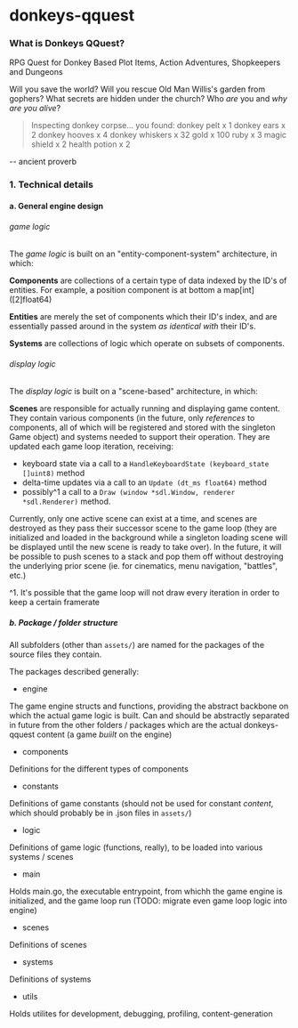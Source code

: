 
donkeys-qquest
===

### What is Donkeys QQuest?

RPG Quest for Donkey Based Plot Items, Action Adventures, Shopkeepers and Dungeons

Will you save the world? Will you rescue Old Man Willis's garden from gophers? What secrets are hidden under the church? Who *are* you and *why are you alive*?

> Inspecting donkey corpse...
>     you found: 
>         donkey pelt x 1
>         donkey ears x 2
>         donkey hooves x 4
>         donkey whiskers x 32
>         gold x 100
>         ruby x 3
>         magic shield x 2
>         health potion x 2

-- ancient proverb



### 1. Technical details

#### a. General engine design

###### game logic

The *game logic* is built on an "entity-component-system" architecture, in which:

**Components** are collections of a certain type of data indexed by the ID's of entities. For example, a position component is at bottom a map[int]\([2]float64\)

**Entities** are merely the set of components which their ID's index, and are essentially passed around in the system *as identical with* their ID's.

**Systems** are collections of logic which operate on subsets of components. 
 
###### display logic
 
The *display logic* is built on a "scene-based" architecture, in which:

**Scenes** are responsible for actually running and displaying game content. They contain various components (in the future, only *references* to components, all of which will be registered and stored with the singleton Game object) and systems needed to support their operation. They are updated each game loop iteration, receiving: 

* keyboard state via a call to a `HandleKeyboardState (keyboard_state []uint8)` method
* delta-time updates via a call to an `Update (dt_ms float64)` method
* possibly^1 a call to a `Draw (window *sdl.Window, renderer *sdl.Renderer)` method.

Currently, only one active scene can exist at a time, and scenes are destroyed as they pass their successor scene to the game loop (they are initialized and loaded in the background while a singleton loading scene will be displayed until the new scene is ready to take over). In the future, it will be possible to push scenes to a stack and pop them off without destroying the underlying prior scene (ie. for cinematics, menu navigation, "battles", etc.)

^1. It's possible that the game loop will not draw every iteration in order to keep a certain framerate


##### b. Package / folder structure

All subfolders (other than `assets/`) are named for the packages of the source files they contain.

The packages described generally:

* engine

The game engine structs and functions, providing the abstract backbone on which the actual game logic is built. Can and should be abstractly separated in future from the other folders / packages which are the actual donkeys-qquest content (a game *buiilt* on the engine)

* components

Definitions for the different types of components

* constants

Definitions of game constants (should not be used for constant *content*, which should probably be in .json files in `assets/`)

* logic

Definitions of game logic (functions, really), to be loaded into various systems / scenes

* main

Holds main.go, the executable entrypoint, from whichh the game engine is initialized, and the game loop run (TODO: migrate even game loop logic into engine)

* scenes

Definitions of scenes 

* systems

Definitions of systems

* utils

Holds utilites for development, debugging, profiling, content-generation



